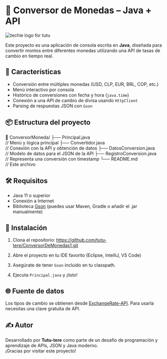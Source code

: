 # 💱 Conversor de Monedas – Java + API
![techie logo for tutu](https://github.com/user-attachments/assets/626c0332-ebc6-41d1-8cd1-ae76b363260e)

Este proyecto es una aplicación de consola escrita en **Java**, diseñada para convertir montos entre diferentes monedas utilizando una API de tasas de cambio en tiempo real.

## 🚀 Características

- Conversión entre múltiples monedas (USD, CLP, EUR, BRL, COP, etc.)
- Menú interactivo por consola
- Histórico de conversiones con fecha y hora (`java.time`)
- Conexión a una API de cambio de divisa usando `HttpClient`
- Parsing de respuestas JSON con `Gson`

## 📦 Estructura del proyecto
📁 ConversorMoneda/ 
├── Principal.java              
// Menú y lógica principal 
├── Convertidor.java            
// Conexión con la API y obtención de datos 
├── DatosConversion.java        
// Modelo de datos para el JSON de la API 
├── RegistroConversion.java     
// Representa una conversión con timestamp 
└── README.md                   
// Este archivo

## 🛠️ Requisitos

- Java 11 o superior
- Conexión a Internet
- Biblioteca [Gson](https://github.com/google/gson) (puedes usar Maven, Gradle o añadir el .jar manualmente)

## 🔧 Instalación

1. Clona el repositorio:
https://github.com/tutu-tere/ConversorDeMonedas1.git

2. Abre el proyecto en tu IDE favorito (Eclipse, IntelliJ, VS Code)

3. Asegúrate de tener `Gson` incluido en tu classpath.

4. Ejecuta `Principal.java` y ¡listo!

## 🌐 Fuente de datos

Los tipos de cambio se obtienen desde [ExchangeRate-API](https://www.exchangerate-api.com/). Para usarla necesitas una clave gratuita de API.

## ✍️ Autor

Desarrollado por **Tutu-tere** como parte de un desafío de programación y aprendizaje de APIs, JSON y Java moderno.  
¡Gracias por visitar este proyecto!




